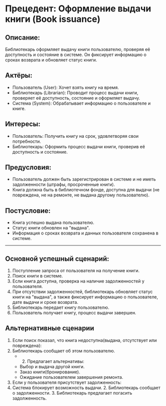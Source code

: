 # Прецедент: Оформление выдачи книги (Book issuance)

## Описание:
Библиотекарь оформляет выдачу книги пользователю, проверяя её доступность и состояние в системе. Он фиксирует информацию о сроках возврата и обновляет статус книги.

## Актёры:
- Пользователь (User): Хочет взять книгу на время.
- Библиотекарь (Librarian): Проводит процесс выдачи книги, проверяет её доступность, состояние и оформляет выдачу.
- Система (System): Обрабатывает информацию о пользователе и книге.

## Интересы:
- Пользователь: Получить книгу на срок, удовлетворяя свои потребности.
- Библиотекарь: Оформить процесс выдачи книги, проверив её доступность и состояние.

## Предусловия:
- Пользователь должен быть зарегистрирован в системе и не иметь задолженности (штрафы, просроченные книги).
- Книга должна быть в библиотечном фонде, доступна для выдачи (не повреждена, не на ремонте, не выдана другому пользователю).

## Постусловие:
- Книга успешно выдана пользователю.
- Статус книги обновлен на "выдана".
- Информация о сроках возврата и данных пользователя сохранена в системе.

---

## Основной успешный сценарий:

1. Поступление запроса от пользователя на получение книги.
2. Поиск книги в системе.
3. Если книга доступна, проверка на наличие задолженностей у пользователя.
4. При отсутствии задолженностей, библиотекарь обновляет статус книги на "выдана", а также фиксирует информацию о пользователе, дате выдачи и сроке возврата.
5. Библиотекарь передает книгу пользователю.
6. Пользователь получает книгу, процесс выдачи завершен.

## Альтернативные сценарии ##
1. Если поиск показал, что книга недоступна(выдана, отсутствует или повреждена):
 1. Библиотекарь сообщает об этом пользователю.
    - 2. Предлагает альтернативы:
     - Выбор и выдача другой книги.
     - Заказ книги(бронирование).
     - Ожидание пользователем завершения ремонта.
2. Если у пользователя присутствует задолженность:
 1. Система блокирует возможность выдачи.
    2. Библиотекарь сообщает о задолженности.
    3. Библиотекарь предлагает погасить задолженность.
